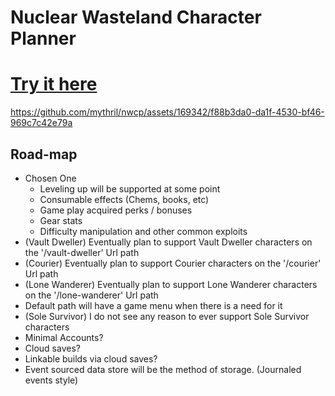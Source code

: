 # Nuclear Wasteland Character Planner

# [Try it here](https://nwcp.vercel.app/)

https://github.com/mythril/nwcp/assets/169342/f88b3da0-da1f-4530-bf46-969c7c42e79a

## Road-map

- Chosen One
  - Leveling up will be supported at some point
  - Consumable effects (Chems, books, etc)
  - Game play acquired perks / bonuses
  - Gear stats
  - Difficulty manipulation and other common exploits
- (Vault Dweller) Eventually plan to support Vault Dweller characters on the '/vault-dweller' Url path
- (Courier) Eventually plan to support Courier characters on the '/courier' Url path
- (Lone Wanderer) Eventually plan to support Lone Wanderer characters on the '/lone-wanderer' Url path
- Default path will have a game menu when there is a need for it
- (Sole Survivor) I do not see any reason to ever support Sole Survivor characters
- Minimal Accounts?
- Cloud saves?
- Linkable builds via cloud saves?
- Event sourced data store will be the method of storage. (Journaled events style)
